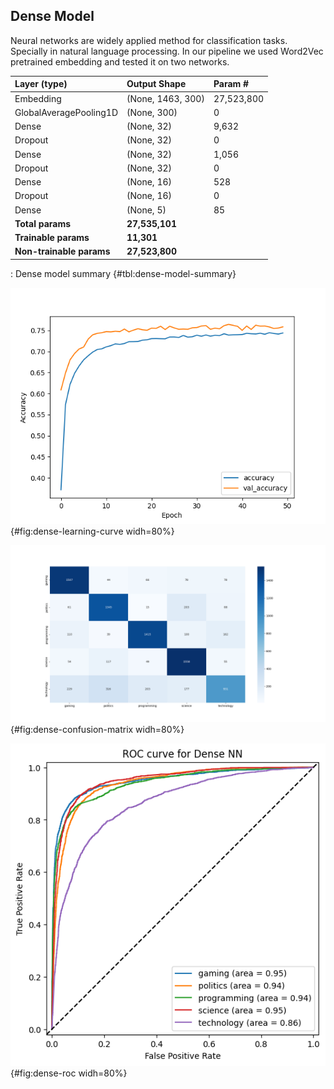 ## Dense Model

Neural networks are widely applied method for classification tasks. Specially in natural language processing. In our pipeline we used Word2Vec pretrained embedding and tested it on two networks.

| Layer (type)             | Output Shape      | Param #    |
| :----------------------- | :---------------- | :--------- |
| Embedding                | (None, 1463, 300) | 27,523,800 |
| GlobalAveragePooling1D   | (None, 300)       | 0          |
| Dense                    | (None, 32)        | 9,632      |
| Dropout                  | (None, 32)        | 0          |
| Dense                    | (None, 32)        | 1,056      |
| Dropout                  | (None, 32)        | 0          |
| Dense                    | (None, 16)        | 528        |
| Dropout                  | (None, 16)        | 0          |
| Dense                    | (None, 5)         | 85         |
| **Total params**         | **27,535,101**    |            |
| **Trainable params**     | **11,301**        |            |
| **Non-trainable params** | **27,523,800**    |            |

: Dense model summary {#tbl:dense-model-summary}

![Dense model's learning curve](images/dense_accuracy.png){#fig:dense-learning-curve widh=80%}

![For dense model, results seem to be better than in Scikit Learn approach](images/dense_confusion_matrix.png){#fig:dense-confusion-matrix widh=80%}

![While ROC curve of `gaming` class is improved, results for `technology` class are still poor](images/roc_dense.png){#fig:dense-roc widh=80%}
